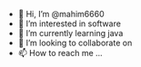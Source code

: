 - 👋 Hi, I’m @mahim6660
- 👀 I’m interested in software
- 🌱 I’m currently learning java
- 💞️ I’m looking to collaborate on 
- 📫 How to reach me ...

<!---
mahim6660/mahim6660 is a ✨ special ✨ repository because its `README.md` (this file) appears on your GitHub profile.
You can click the Preview link to take a look at your changes.
--->
